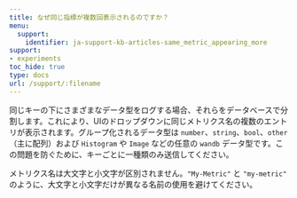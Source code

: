 ```yaml
---
title: なぜ同じ指標が複数回表示されるのですか？
menu:
  support:
    identifier: ja-support-kb-articles-same_metric_appearing_more
support:
- experiments
toc_hide: true
type: docs
url: /support/:filename
---
```


同じキーの下にさまざまなデータ型をログする場合、それらをデータベースで分割します。これにより、UIのドロップダウンに同じメトリクス名の複数のエントリが表示されます。グループ化されるデータ型は `number`、`string`、`bool`、`other`（主に配列）および `Histogram` や `Image` などの任意の `wandb` データ型です。この問題を防ぐために、キーごとに一種類のみ送信してください。

メトリクス名は大文字と小文字が区別されません。`"My-Metric"` と `"my-metric"` のように、大文字と小文字だけが異なる名前の使用を避けてください。